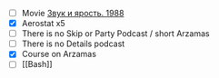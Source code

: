 * [ ] Movie [Звук и ярость. 1988](https://www.kinopoisk.ru/film/221026/)
* [x] Aerostat x5
* [ ] There is no Skip or Party Podcast / short Arzamas
* [ ] There is no Details podcast
* [x] Course on Arzamas
* [ ] [[Bash]]